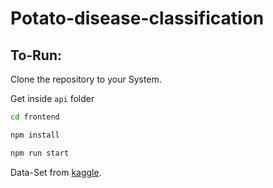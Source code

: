 # Potato-disease-classification

## To-Run:

Clone the repository to your System.

Get inside `api` folder

```bash
cd frontend
```
```bash
npm install
```
```bash
npm run start
```
Data-Set from [kaggle](https://www.kaggle.com/arjuntejaswi/plant-village).

